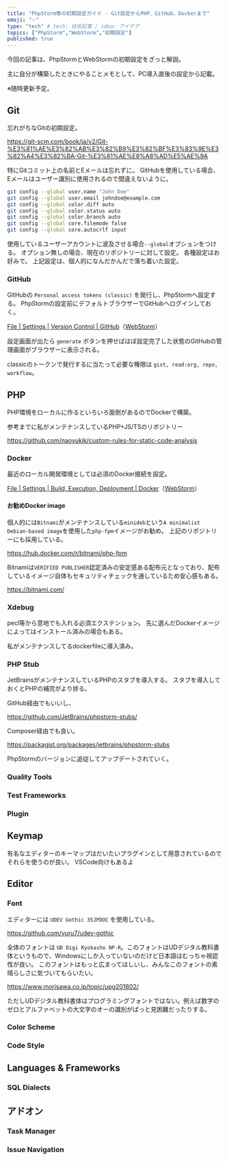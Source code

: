 ```yaml
---
title: "PhpStorm等の初期設定ガイド - Git設定からPHP、GitHub、Dockerまで"
emoji: "✨"
type: "tech" # tech: 技術記事 / idea: アイデア
topics: ["PhpStorm","WebStorm","初期設定"]
published: true
---
```

今回の記事は、PhpStormとWebStormの初期設定をざっと解説。

主に自分が構築したときにやることメモとして、PC導入直後の設定から記載。

※随時更新予定。

## Git
忘れがちなGitの初期設定。

https://git-scm.com/book/ja/v2/Git-%E3%81%AE%E3%82%AB%E3%82%B9%E3%82%BF%E3%83%9E%E3%82%A4%E3%82%BA-Git-%E3%81%AE%E8%A8%AD%E5%AE%9A

特にGitコミット上の名前とEメールは忘れずに。
GitHubを使用している場合、Eメールはユーザー識別に使用されるので間違えないように。
```bash
git config --global user.name "John Doe"
git config --global user.email johndoe@example.com
git config --global color.diff auto
git config --global color.status auto
git config --global color.branch auto
git config --global core.filemode false
git config --global core.autocrlf input
```
使用しているユーザーアカウントに波及させる場合`--global`オプションをつける。
オプション無しの場合、現在のリポジトリーに対して設定。
各種設定はお好みで。
上記設定は、個人的になんだかんだで落ち着いた設定。

### GitHub
GitHubの `Personal access tokens (classic)` を発行し、PhpStormへ設定する。
PhpStormの設定前にデフォルトブラウザーでGitHubへログインしておく。

[File | Settings | Version Control | GitHub](jetbrains://PhpStorm/settings?name=Version+Control--GitHub)（[WebStorm](jetbrains://WebStorm/settings?name=Version+Control--GitHub)）

設定画面が出たら `generate` ボタンを押せばほぼ設定完了した状態のGitHubの管理画面がブラウザーに表示される。

classicのトークンで発行するに当たって必要な権限は `gist, read:org, repo, workflow`。

## PHP
PHP環境をローカルに作るといろいろ面倒があるのでDockerで構築。

参考までに私がメンテナンスしているPHP+JS/TSのリポジトリー

https://github.com/naoyukik/custom-rules-for-static-code-analysis

### Docker
最近のローカル開発環境としては必須のDocker接続を設定。

[File | Settings | Build, Execution, Deployment | Docker](jetbrains://PhpStorm/settings?name=Build%2C+Execution%2C+Deployment--Docker)（[WebStorm](jetbrains://WebStorm/settings?name=Build%2C+Execution%2C+Deployment--Docker)）

#### お勧めDocker image
個人的には`Bitnami`がメンテナンスしている`minideb`という`A minimalist Debian-based image`を使用した`php-fpm`イメージがお勧め。
上記のリポジトリーにも採用している。

https://hub.docker.com/r/bitnami/php-fpm

Bitnamiは`VERIFIED PUBLISHER`認定済みの安定感ある配布元となっており、配布しているイメージ自体もセキュリティチェックを通しているため安心感もある。

https://bitnami.com/

### Xdebug
pecl等から意地でも入れる必須エクステンション。
先に選んだDockerイメージによってはインストール済みの場合もある。

私がメンテナンスしてるdockerfileに導入済み。

### PHP Stub
JetBrainsがメンテナンスしているPHPのスタブを導入する。
スタブを導入しておくとPHPの補完がより捗る。

GitHub経由でもいいし、

https://github.com/JetBrains/phpstorm-stubs/

Composer経由でも良い。

https://packagist.org/packages/jetbrains/phpstorm-stubs

PhpStormのバージョンに追従してアップデートされていく。

### Quality Tools
### Test Frameworks
### Plugin

## Keymap
有名なエディターのキーマップはだいたいプラグインとして用意されているのでそれらを使うのが良い。
VSCode向けもあるよ

## Editor
### Font
エディターには `UDEV Gothic 35JPDOC` を使用している。

https://github.com/yuru7/udev-gothic

全体のフォントは `UD Digi Kyokasho NP-R`。このフォントはUDデジタル教科書体というもので、Windowsにしか入っていないのだけど日本語はむっちゃ視認性が良い。
このフォントはもっと広まってほしいし、みんなこのフォントの素晴らしさに気づいてもらいたい。

https://www.morisawa.co.jp/topic/upg201802/

ただしUDデジタル教科書体はプログラミングフォントではない。例えば数字のゼロとアルファベットの大文字のオーの識別がぱっと見困難だったりする。

### Color Scheme
### Code Style

## Languages & Frameworks
### SQL Dialects

## アドオン
### Task Manager
### Issue Navigation
